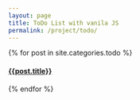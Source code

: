 ```yaml
---
layout: page
title: ToDo List with vanila JS
permalink: /project/todo/
---
```


<div>

{% for post in site.categories.todo %}

  <article class="archive-item">
    <h4><a href="{{ site.baseurl }}{{ post.url }}">{{post.title}}</a></h4>
  </article>
  {% endfor %}
 
</div>
